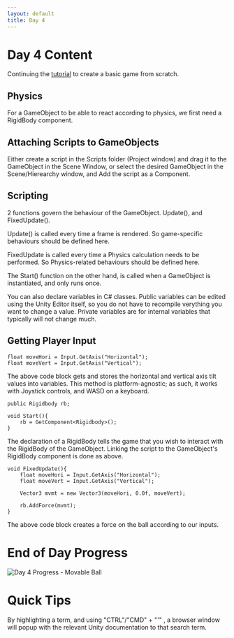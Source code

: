 ```yaml
---
layout: default
title: Day 4
---
```


# Day 4 Content

Continuing the [tutorial](https://unity3d.com/learn/tutorials/s/roll-ball-tutorial) to create a basic game from scratch.

## Physics

For a GameObject to be able to react according to physics, we first need a RigidBody component. 

## Attaching Scripts to GameObjects

Either create a script in the Scripts folder (Project window) and drag it to the GameObject in the Scene Window, or select the desired GameObject in the Scene/Hierearchy window, and Add the script as a Component.

## Scripting

2 functions govern the behaviour of the GameObject. Update(), and FixedUpdate().

Update() is called every time a frame is rendered. So game-specific behaviours should be defined here.

FixedUpdate is called every time a Physics calculation needs to be performed. So Physics-related behaviours should be defined here.

The Start() function on the other hand, is called when a GameObject is instantiated, and only runs once.

You can also declare variables in C# classes. Public variables can be edited using the Unity Editor itself, so you do not have to recompile verything you want to change a value. Private variables are for internal variables that typically will not change much.

## Getting Player Input

```
float moveHori = Input.GetAxis("Horizontal");
float moveVert = Input.GetAxis("Vertical");
```

The above code block gets and stores the horizontal and vertical axis tilt values into variables. This method is platform-agnostic; as such, it works with Joystick controls, and WASD on a keyboard.

```
public Rigidbody rb;

void Start(){
    rb = GetComponent<Rigidbody>();
}
```

The declaration of a RigidBody tells the game that you wish to interact with the RigidBody of the GameObject. Linking the script to the GameObject's RigidBody component is done as above.


```
void FixedUpdate(){
    float moveHori = Input.GetAxis("Horizontal");
    float moveVert = Input.GetAxis("Vertical");

    Vector3 mvmt = new Vector3(moveHori, 0.0f, moveVert);

    rb.AddForce(mvmt); 
}
```

The above code block creates a force on the ball according to our inputs.


# End of Day Progress

![Day 4 Progress - Movable Ball](/30days-unity2d/images/Day4_1.gif)


# Quick Tips

By highlighting a term, and using "CTRL"/"CMD" +  "'" , a browser window will popup with the relevant Unity documentation to that search term.